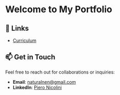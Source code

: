 # Welcome to My Portfolio

## 🔗 Links

- [ Curriculum ](https://pyro-nicolini.github.io/curriculum/)

## 📫 Get in Touch

Feel free to reach out for collaborations or inquiries:
- **Email**: [naturalnen@gmail.com](mailto:naturalnen@gmail.com)
- **LinkedIn**: [Piero Nicolini](https://www.linkedin.com/in/pieronicolini/)
